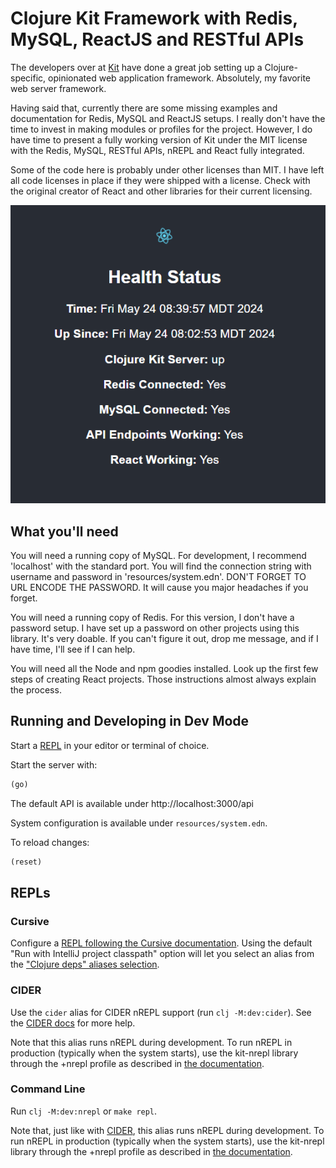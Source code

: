 # Clojure Kit Framework with Redis, MySQL, ReactJS and RESTful APIs

The developers over at [Kit](https://kit-clj.github.io/) have done a great job setting up a Clojure-specific, opinionated web application framework. Absolutely, my favorite web server framework.

Having said that, currently there are some missing examples and documentation for Redis, MySQL and ReactJS setups. I really don't have the time to invest in making modules or profiles for the project. However, I do have time to present a fully working version of Kit under the MIT license with the Redis, MySQL, RESTful APIs, nREPL and React fully integrated.

Some of the code here is probably under other licenses than MIT. I have left all code licenses in place if they were shipped with a license. Check with the original creator of React and other libraries for their current licensing.

![alt Health Status component in React page](https://raw.githubusercontent.com/shogidude/clojure-kit-with-redis-mysql-react/main/readme_healthstatus.png)

## What you'll need

You will need a running copy of MySQL. For development, I recommend 'localhost' with the standard port. You will find the connection string with username and password in 'resources/system.edn'. DON'T FORGET TO URL ENCODE THE PASSWORD. It will cause you major headaches if you forget.

You will need a running copy of Redis. For this version, I don't have a password setup. I have set up a password on other projects using this library. It's very doable. If you can't figure it out, drop me message, and if I have time, I'll see if I can help.

You will need all the Node and npm goodies installed. Look up the first few steps of creating React projects. Those instructions almost always explain the process.

## Running and Developing in Dev Mode

Start a [REPL](#repls) in your editor or terminal of choice.

Start the server with:

```clojure
(go)
```

The default API is available under http://localhost:3000/api

System configuration is available under `resources/system.edn`.

To reload changes:

```clojure
(reset)
```

## REPLs

### Cursive

Configure a [REPL following the Cursive documentation](https://cursive-ide.com/userguide/repl.html). Using the default "Run with IntelliJ project classpath" option will let you select an alias from the ["Clojure deps" aliases selection](https://cursive-ide.com/userguide/deps.html#refreshing-deps-dependencies).

### CIDER

Use the `cider` alias for CIDER nREPL support (run `clj -M:dev:cider`). See the [CIDER docs](https://docs.cider.mx/cider/basics/up_and_running.html) for more help.

Note that this alias runs nREPL during development. To run nREPL in production (typically when the system starts), use the kit-nrepl library through the +nrepl profile as described in [the documentation](https://kit-clj.github.io/docs/profiles.html#profiles).

### Command Line

Run `clj -M:dev:nrepl` or `make repl`.

Note that, just like with [CIDER](#cider), this alias runs nREPL during development. To run nREPL in production (typically when the system starts), use the kit-nrepl library through the +nrepl profile as described in [the documentation](https://kit-clj.github.io/docs/profiles.html#profiles).
